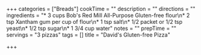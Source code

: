 +++
categories = ["Breads"]
cookTime = ""
description = ""
directions = ""
ingredients = "* 3 cups Bob's Red Mill All-Purpose Gluten-free flour\n* 2 tsp Xantham gum per cup of flour\n* 1 tsp salt\n* 1/2 packet or 1/2 tsp yeast\n* 1/2 tsp sugar\n* 1 3/4 cup water"
notes = ""
prepTime = ""
servings = "3 pizzas"
tags = []
title = "David's Gluten-free Pizza"

+++
